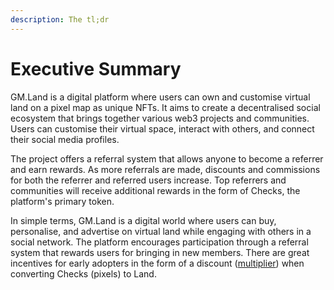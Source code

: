 ```yaml
---
description: The tl;dr
---
```


# Executive Summary

GM.Land is a digital platform where users can own and customise virtual land on a pixel map as unique NFTs. It aims to create a decentralised social ecosystem that brings together various web3 projects and communities. Users can customise their virtual space, interact with others, and connect their social media profiles.

The project offers a referral system that allows anyone to become a referrer and earn rewards. As more referrals are made, discounts and commissions for both the referrer and referred users increase. Top referrers and communities will receive additional rewards in the form of Checks, the platform's primary token.

In simple terms, GM.Land is a digital world where users can buy, personalise, and advertise on virtual land while engaging with others in a social network. The platform encourages participation through a referral system that rewards users for bringing in new members. There are great incentives for early adopters in the form of a discount ([multiplier](tokenomics-and-open-season-mint.md#open-season-minting)) when converting Checks (pixels) to Land.
